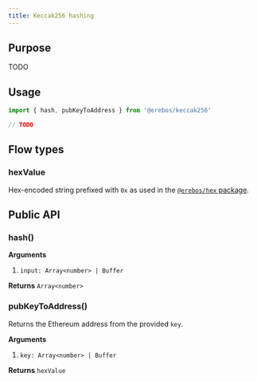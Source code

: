 ```yaml
---
title: Keccak256 hashing
---
```


## Purpose

TODO

## Usage

```javascript
import { hash, pubKeyToAddress } from '@erebos/keccak256'

// TODO
```

## Flow types

### hexValue

Hex-encoded string prefixed with `0x` as used in the [`@erebos/hex` package](hex.md).

## Public API

### hash()

**Arguments**

1.  `input: Array<number> | Buffer`

**Returns** `Array<number>`

### pubKeyToAddress()

Returns the Ethereum address from the provided `key`.

**Arguments**

1.  `key: Array<number> | Buffer`

**Returns** `hexValue`
